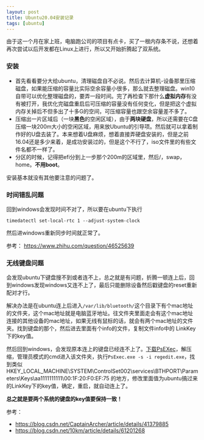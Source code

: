 ```yaml
---
layout: post
title: Ubuntu20.04安装记录
tags: [ubuntu]
---
```


由于这一个月在家上班，电脑跑公司的项目有点卡，买了一根内存条不说，还想着再次尝试以后开发都在Linux上进行，所以又开始折腾起了双系统。

<!-- more -->

### 安装

- 首先看看要分大给ubuntu，清理磁盘自不必说。然后去计算机-设备那里压缩磁盘，如果能压缩的容量比实际空余容量小很多，那么就去整理磁盘。win10自带可以优化整理磁盘的，要弄一段时间。完了再检查下那什么**虚拟内存**有没有被打开，我优化完磁盘重启后可压缩的容量没有任何变化，但是把这个虚拟内存关掉后不但多出了十多G的空间，可压缩容量也跟空余容量差不多了。
- 压缩出一片区域后（一块**黑色**的空闲区域），由于**两块硬盘**，所以还需要在C盘压缩一块200m大小的空闲区域，用来放Ubuntu的引导项。然后就可以拿着制作好的U盘去装了。本来想着U盘麻烦，想着直接弄硬盘安装的，但是之前16.04还是多少来着，是成功安装过的，但是这个不行了，iso文件里的有些文件名都不一样了。
- 分区的时候，记得把efi分到上一步那个200m的区域里，然后/，swap，home。**不用boot**。

安装基本就没有其他要注意的问题了。

### 时间错乱问题

回到windows会发现时间不对了，所以要在ubuntu下执行

`timedatectl set-local-rtc 1 --adjust-system-clock`   

然后进windows重新同步时间就正常了。

参考： https://www.zhihu.com/question/46525639 

### 无线键盘问题

会发现ubuntu下键盘搜不到或者连不上，总之就是有问题，折腾一顿连上后，回到windows发现windows又连不上了，最后只能删除设备然后戳键盘的reset重新配对才行。

解决办法是在ubuntu连上后进入` /var/lib/bluetooth/ `这个目录下有个mac地址的文件夹，这个mac地址就是电脑蓝牙地址。往文件夹里面走会有这个mac地址连接的其他设备的mac地址，如果无线有鼠标的话，就会有两个mac地址的文件夹。找到键盘的那个，然后进去里面有个info的文件，复制文件info中的 LinkKey下的key值。

然后回到windows，会发现原本连上的键盘已经连不上了。[下载PsEXec]( https://docs.microsoft.com/zh-cn/sysinternals/downloads/psexec )，解压缩，管理员模式的cmd进入该文件夹，执行` PsExec.exe -s -i regedit.exe `，找到类似HKEY_LOCAL_MACHINE\SYSTEM\ControlSet002\services\BTHPORT\Parameters\Keys\aa1111111111\00:1F:20:F0:EF:75 的地方，修改里面值为ubuntu搞过来的LinkKey下的key值，确定，重启，就自动连上了。

**总之就是要两个系统的键盘的key值要保持一致！**

参考：

-  https://blog.csdn.net/CaptainArcher/article/details/41379885 
-  https://blog.csdn.net/10km/article/details/61201268 

